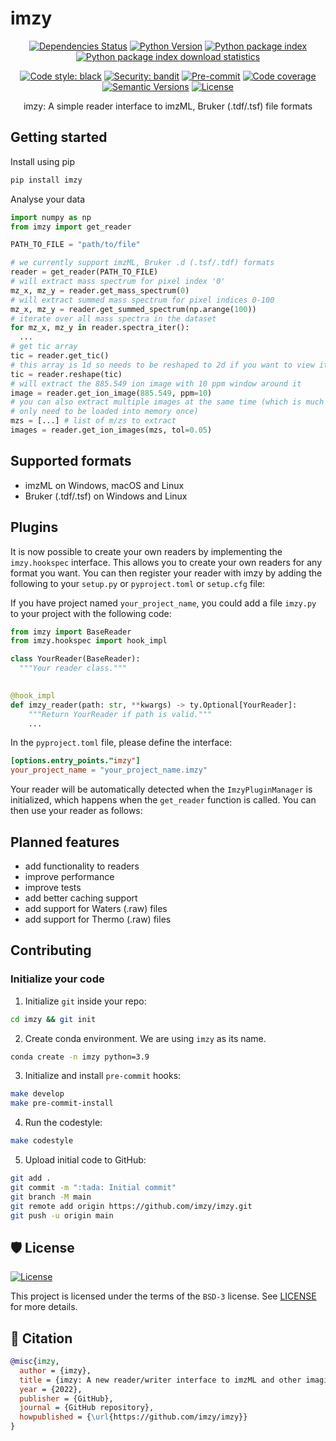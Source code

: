# imzy

<div align="center">

[![Dependencies Status](https://img.shields.io/badge/dependencies-up%20to%20date-brightgreen.svg)](https://github.com/imzy/imzy/pulls?utf8=%E2%9C%93&q=is%3Apr%20author%3Aapp%2Fdependabot)
[![Python Version](https://img.shields.io/pypi/pyversions/imzy.svg)](https://pypi.org/project/imzy/)
[![Python package index](https://img.shields.io/pypi/v/imzy.svg)](https://pypi.org/project/imzy)
[![Python package index download statistics](https://img.shields.io/pypi/dm/imzy.svg)](https://pypistats.org/packages/imzy)

[![Code style: black](https://img.shields.io/badge/code%20style-black-000000.svg)](https://github.com/psf/black)
[![Security: bandit](https://img.shields.io/badge/security-bandit-green.svg)](https://github.com/PyCQA/bandit)
[![Pre-commit](https://img.shields.io/badge/pre--commit-enabled-brightgreen?logo=pre-commit&logoColor=white)](https://github.com/imzy/imzy/blob/main/.pre-commit-config.yaml)
[![Code coverage](https://codecov.io/gh/vandeplaslab/imzy/branch/main/graph/badge.svg)](https://codecov.io/gh/vandeplaslab/imzy)
[![Semantic Versions](https://img.shields.io/badge/%20%20%F0%9F%93%A6%F0%9F%9A%80-semantic--versions-e10079.svg)](https://github.com/imzy/imzy/releases)
[![License](https://img.shields.io/github/license/imzy/imzy)](https://github.com/imzy/imzy/blob/main/LICENSE)

imzy: A simple reader interface to imzML, Bruker (.tdf/.tsf) file formats

</div>

## Getting started
Install using pip
```bash
pip install imzy
```

Analyse your data
```python
import numpy as np
from imzy import get_reader

PATH_TO_FILE = "path/to/file"

# we currently support imzML, Bruker .d (.tsf/.tdf) formats
reader = get_reader(PATH_TO_FILE)
# will extract mass spectrum for pixel index '0'
mz_x, mz_y = reader.get_mass_spectrum(0)
# will extract summed mass spectrum for pixel indices 0-100
mz_x, mz_y = reader.get_summed_spectrum(np.arange(100))
# iterate over all mass spectra in the dataset
for mz_x, mz_y in reader.spectra_iter():
  ...
# get tic array
tic = reader.get_tic()
# this array is 1d so needs to be reshaped to 2d if you want to view it as an image
tic = reader.reshape(tic)
# will extract the 885.549 ion image with 10 ppm window around it
image = reader.get_ion_image(885.549, ppm=10)
# you can also extract multiple images at the same time (which is much more efficient since the spectra
# only need to be loaded into memory once)
mzs = [...] # list of m/zs to extract
images = reader.get_ion_images(mzs, tol=0.05)
```

## Supported formats
- imzML on Windows, macOS and Linux
- Bruker (.tdf/.tsf) on Windows and Linux


## Plugins

It is now possible to create your own readers by implementing the `imzy.hookspec` interface. This allows you to create
your own readers for any format you want. You can then register your reader with imzy by adding the following to your
`setup.py` or `pyproject.toml` or `setup.cfg` file:

If you have project named `your_project_name`, you could add a file `imzy.py` to your project with the following code:

```python
from imzy import BaseReader
from imzy.hookspec import hook_impl

class YourReader(BaseReader):
  """Your reader class."""
  

@hook_impl
def imzy_reader(path: str, **kwargs) -> ty.Optional[YourReader]:
    """Return YourReader if path is valid."""
    ...
```

In the `pyproject.toml` file, please define the interface:
```toml
[options.entry_points."imzy"]
your_project_name = "your_project_name.imzy"
```

Your reader will be automatically detected when the `ImzyPluginManager` is initialized, which happens when the
`get_reader` function is called. You can then use your reader as follows:


## Planned features
- add functionality to readers
- improve performance
- improve tests
- add better caching support
- add support for Waters (.raw) files
- add support for Thermo (.raw) files

## Contributing

### Initialize your code

1. Initialize `git` inside your repo:

```bash
cd imzy && git init
```

2. Create conda environment. We are using `imzy` as its name.

```bash
conda create -n imzy python=3.9
```

3. Initialize and install `pre-commit` hooks:

```bash
make develop
make pre-commit-install
```

4. Run the codestyle:

```bash
make codestyle
```

5. Upload initial code to GitHub:

```bash
git add .
git commit -m ":tada: Initial commit"
git branch -M main
git remote add origin https://github.com/imzy/imzy.git
git push -u origin main
```


## 🛡 License

[![License](https://img.shields.io/github/license/vandeplaslab/imzy)](https://github.com/vandeplaslab/imzy/blob/main/LICENSE)

This project is licensed under the terms of the `BSD-3` license. See [LICENSE](https://github.com/imzy/imzy/blob/main/LICENSE) for more details.

## 📃 Citation

```bibtex
@misc{imzy,
  author = {imzy},
  title = {imzy: A new reader/writer interface to imzML and other imaging mass spectrometry formats.},
  year = {2022},
  publisher = {GitHub},
  journal = {GitHub repository},
  howpublished = {\url{https://github.com/imzy/imzy}}
}
```
